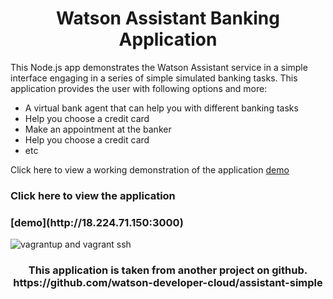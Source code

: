 <h1 align="center" style="border-bottom: none;">Watson Assistant Banking Application</h1>

This Node.js app demonstrates the Watson Assistant service in a simple interface engaging in a series of simple simulated banking tasks.
This application provides the user with following options and more:

* A virtual bank agent that can help you with different banking tasks
* Help you choose a credit card
* Make an appointment at the banker
* Help you choose a credit card
* etc

Click here to view a working demonstration of the application [demo](http://18.224.71.150:3000)

<h3> Click here to view the application</h3>
<h3>[demo](http://18.224.71.150:3000)</h3>

![vagrantup and vagrant ssh](https://user-images.githubusercontent.com/18014466/49681102-4a032e80-fa6a-11e8-9ede-fcf766175679.gif)









<h3 align="center">This application is taken from another project on github. https://github.com/watson-developer-cloud/assistant-simple</h3>
